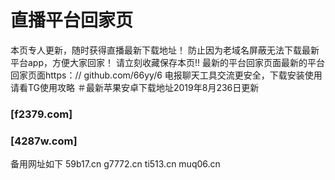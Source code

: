 # 直播平台回家页
本页专人更新，随时获得直播最新下载地址！
防止因为老域名屏蔽无法下载最新平台app，方便大家回家！
请立刻收藏保存本页!! 
最新的平台回家页面最新的平台回家页面https：// github.com/66yy/6
电报聊天工具交流更安全，下载安装使用请看TG使用攻略
＃最新苹果安卓下载地址2019年8月236日更新
### [f2379.com]
### [4287w.com]
备用网址如下
59b17.cn
g7772.cn
ti513.cn
muq06.cn
